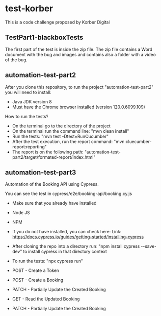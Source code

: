 # test-korber
This is a code challenge proposed by Korber Digital

## TestPart1-blackboxTests
The first part of the test is inside the zip file. 
The zip file contains a Word document with the bug and images and contains also a folder with a video of the bug.

## automation-test-part2
After you clone this repository, to run the project "automation-test-part2" you will need to install:
- Java JDK version 8
- Must have the Chrome browser installed (version 120.0.6099.109)

How to run the tests?
- On the terminal go to the directory of the project
- On the terminal run the command line: "mvn clean install"
- Run the tests: "mvn test -Dtest=RunCucumber"
- After the test execution, run the report command: "mvn cluecumber-report:reporting"
- The report is on the following path: "automation-test-part2/target/formated-report/index.html"


## automation-test-part3
Automation of the Booking API using Cypress.

You can see the test in cypress/e2e/booking-api/booking.cy.js

- Make sure that you already have installed
- Node JS
- NPM

- If you do not have installed, you can check here:
Link: https://docs.cypress.io/guides/getting-started/installing-cypress

- After cloning the repo into a directory run: "npm install cypress --save-dev" to install cypress in that directory context
- To run the tests: "npx cypress run"

- POST - Create a Token
- POST - Create a Booking
- PATCH  - Partially Update the Created Booking
- GET  - Read the Updated Booking
- PATCH  - Partially Update the Created Booking
